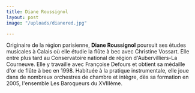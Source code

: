 ```yaml
---
title: Diane Roussignol
layout: post
image: "/uploads/dianered.jpg"

---
```

Originaire de la région parisienne, __Diane Roussignol__ poursuit ses études musicales à Calais où elle étudie la flûte à bec avec Christine Vossart. Elle entre plus tard au Conservatoire national de région d'Aubervilliers-La Courneuve. Elle y travaille avec Françoise Defours et obtient sa médaille d'or de flûte à bec en 1998. Habituée à la pratique instrumentale, elle joue dans de nombreux orchestres de chambre et intègre, dès sa formation en 2005, l'ensemble Les Baroqueurs du XVIIIème.